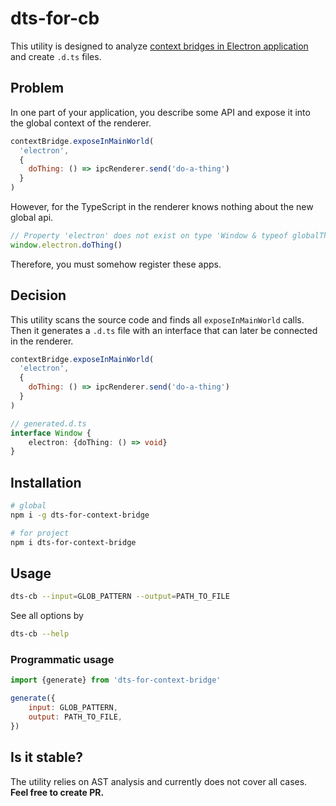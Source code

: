 # dts-for-cb
This utility is designed to analyze [context bridges in Electron application](https://www.electronjs.org/ru/docs/latest/api/context-bridge) and create `.d.ts` files.

## Problem

In one part of your application, you describe some API and expose it into the global context of the renderer.
```js
contextBridge.exposeInMainWorld(
  'electron',
  {
    doThing: () => ipcRenderer.send('do-a-thing')
  }
)
```

However, for the TypeScript in the renderer knows nothing about the new global api. 
```js
// Property 'electron' does not exist on type 'Window & typeof globalThis'.
window.electron.doThing()
```
Therefore, you must somehow register these apps.

## Decision
This utility scans the source code and finds all `exposeInMainWorld` calls. Then it generates a `.d.ts` file with an interface that can later be connected in the renderer.

```js
contextBridge.exposeInMainWorld(
  'electron',
  {
    doThing: () => ipcRenderer.send('do-a-thing')
  }
)
```
```ts
// generated.d.ts
interface Window {
    electron: {doThing: () => void}
}
```
## Installation
```bash
# global
npm i -g dts-for-context-bridge

# for project 
npm i dts-for-context-bridge
```

## Usage
```bash
dts-cb --input=GLOB_PATTERN --output=PATH_TO_FILE
```

See all options by
```bash
dts-cb --help
```

### Programmatic usage

```js
import {generate} from 'dts-for-context-bridge'

generate({
    input: GLOB_PATTERN,
    output: PATH_TO_FILE,
})
```

## Is it stable?
The utility relies on AST analysis and currently does not cover all cases. **Feel free to create PR.**
